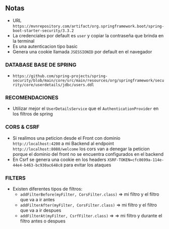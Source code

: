 ## Notas

- URL `https://mvnrepository.com/artifact/org.springframework.boot/spring-boot-starter-security/3.3.2`
- La credenciales por default es `user` y copiar la contraseña que brinda en la terminal
- Es una autenticacion tipo basic
- Genera una cookie llamada `JSESSIONID` por default en el navegador

### DATABASE BASE DE SPRING
- `https://github.com/spring-projects/spring-security/blob/main/core/src/main/resources/org/springframework/security/core/userdetails/jdbc/users.ddl`

### RECOMENDACIONES
- Utilizar mejor el `UserDetailsService` que el `AuthenticationProvider` en los filtros de spring

### CORS & CSRF
- Si realimos una peticion desde el Front con dominio `http://localhost:4200` a mi Backend al endpoint `http://localhost:8080/welcome` los cors van a denegar la peticion porque el dominio del front no se encuentra configurados en el backend
- En Csrf se genera una cookie en los headers `XSRF-TOKEN=cfc8699a-114e-44e4-b463-bc930ac648c8` para evitar los ataques

### FILTERS
- Existen diferentes tipos de filtros: 
  - `addFilterBefore(myFilter, CorsFilter.class)` => mi filtro y el filtro que va a ir antes
  - `addFilterAfter(myFilter, CorsFilter.class)` => mi filtro y el filtro que va a ir despues
  - `addFilterAt(myFilter, CsrfFilter.class)` => => mi filtro y durante el filtro antes o despues